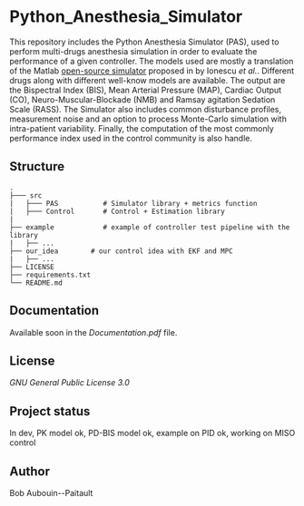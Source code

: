 # Python_Anesthesia_Simulator

This repository includes the Python Anesthesia Simulator (PAS), used to perform multi-drugs anesthesia simulation in order to evaluate the performance of a given controller. The models used are mostly a translation of the Matlab [open-source simulator](https://fr.mathworks.com/matlabcentral/fileexchange/85208-open-source-patient-simulator) proposed in  by Ionescu _et al._. Different drugs along with different well-know models are available. The output are the Bispectral Index (BIS), Mean Arterial Pressure (MAP), Cardiac Output (CO), Neuro-Muscular-Blockade (NMB) and Ramsay agitation Sedation Scale (RASS). The Simulator also includes common disturbance profiles, measurement noise and an option to process Monte-Carlo simulation with intra-patient variability. Finally, the computation of the most commonly performance index used in the control community is also handle.

## Structure 

    .
    ├─── src
    |   ├─── PAS           # Simulator library + metrics function
    |   ├─── Control       # Control + Estimation library
    |
    ├── example            # example of controller test pipeline with the library 
    |   ├── ...
    ├── our_idea 	    # our control idea with EKF and MPC
    |   ├── ...
    ├── LICENSE
    ├── requirements.txt
    └── README.md


## Documentation
Available soon in the _Documentation.pdf_ file.

## License

_GNU General Public License 3.0_

## Project status
In dev, PK model ok, PD-BIS model ok, example on PID ok, working on MISO control

## Author
Bob Aubouin--Paitault
